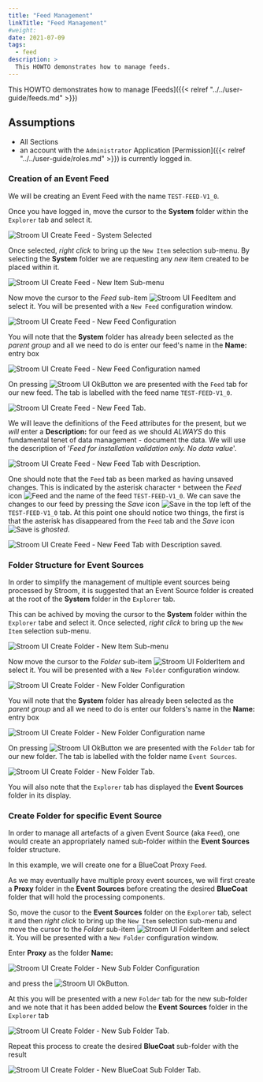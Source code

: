 ```yaml
---
title: "Feed Management"
linkTitle: "Feed Management"
#weight:
date: 2021-07-09
tags:
  - feed
description: >
  This HOWTO demonstrates how to manage feeds.
---
```


This HOWTO demonstrates how to manage
[Feeds]({{< relref "../../user-guide/feeds.md" >}})

## Assumptions
- All Sections
 - an account with the `Administrator` Application [Permission]({{< relref "../../user-guide/roles.md" >}}) is currently logged in.


### Creation of an Event Feed
We will be creating an Event Feed with the name `TEST-FEED-V1_0`.

Once you have logged in, move the cursor to the **System** folder within the `Explorer` tab and select it.

![Stroom UI Create Feed - System Selected](../resources/UI-CreateFeed-00.png "Stroom UI Create Feed - System selected")

Once selected, _right click_ to bring up the `New Item` selection sub-menu. By selecting the **System** folder we are
requesting any  _new_ item created to be placed within it.

![Stroom UI Create Feed - New Item Sub-menu](../resources/UI-CreateFeed-01.png "Stroom UI Create Feed - New item sub-menu")

Now move the cursor to the _Feed_ sub-item
![Stroom UI FeedItem](../resources/icons/feedItem.png "Stroom UI FeedItem")
and select it. You will be presented with a `New Feed` configuration window.

![Stroom UI Create Feed - New Feed Configuration](../resources/UI-CreateFeed-02.png "Stroom UI Create Feed - New feed configuration window")

You will note that the **System** folder has already been selected as the _parent group_ and all we need to do is enter our feed's name in the **Name:** entry box

![Stroom UI Create Feed - New Feed Configuration named](../resources/UI-CreateFeed-03.png "Stroom UI Create Feed - New feed configuration window enter name")

On pressing
![Stroom UI OkButton](../resources/icons/buttonOk.png "Stroom UI OkButton")
we are presented with the `Feed` tab for our new feed. The tab is labelled with the feed name `TEST-FEED-V1_0`.

![Stroom UI Create Feed - New Feed Tab](../resources/UI-CreateFeed-04.png "Stroom UI Create Feed - New feed tab").

We will leave the definitions of the Feed attributes for the present, but we _will_ enter a **Description:** for our feed
as we should _ALWAYS_ do this fundamental tenet of data management - document the data. We will use
the description of '_Feed for installation validation only. No data value_'.

![Stroom UI Create Feed - New Feed Tab with Description](../resources/UI-CreateFeed-05.png "Stroom UI Create Feed - New feed tab with Description").

One should note that the `Feed` tab as been marked as having unsaved changes. This is indicated by the asterisk
character `*` between the _Feed_ icon ![Feed](../resources/icons/feed.png "Feed") and the name of the feed `TEST-FEED-V1_0`.
We can save the changes to our feed by pressing the _Save_ icon ![Save](../resources/icons/save.png "Save") in
the top left of the `TEST-FEED-V1_0` tab. At this point one should notice two things, the first is that the asterisk
has disappeared from the `Feed` tab and the _Save_ icon ![Save](../resources/icons/save.png "Save") is _ghosted_.

![Stroom UI Create Feed - New Feed Tab with Description saved](../resources/UI-CreateFeed-06.png "Stroom UI Create Feed - New feed tab with description saved").


### Folder Structure for Event Sources
In order to simplify the management of multiple event sources being processed by Stroom, it is suggested that an Event Source folder is created at the root of the **System** folder in the `Explorer` tab.

This can be achived by moving the cursor to the **System** folder within the `Explorer` tabe and select it. Once selected, _right click_ to bring up the `New Item` selection sub-menu.

![Stroom UI Create Folder - New Item Sub-menu](../resources/UI-EventSources-00.png "Stroom UI Create Folder - New item sub-menu")

Now move the cursor to the _Folder_ sub-item
![Stroom UI FolderItem](../resources/icons/folderItem.png "Stroom UI FolderItem")
and select it. You will be presented with a `New Folder` configuration window.

![Stroom UI Create Folder - New Folder Configuration](../resources/UI-EventSources-01.png "Stroom UI Create Folder - New folder configuration window")

You will note that the **System** folder has already been selected as the _parent group_ and all we need to do is enter our folders's name in the **Name:** entry box

![Stroom UI Create Folder - New Folder Configuration name](../resources/UI-EventSources-02.png "Stroom UI Create Folder - New folder configuration window enter name")

On pressing
![Stroom UI OkButton](../resources/icons/buttonOk.png "Stroom UI OkButton")
we are presented with the `Folder` tab for our new folder. The tab is labelled with the folder name `Event Sources`.

![Stroom UI Create Folder - New Folder Tab](../resources/UI-EventSources-03.png "Stroom UI Create Folder - New folder tab").

You will also note that the `Explorer` tab has displayed the **Event Sources** folder in its display.

### Create Folder for specific Event Source
In order to manage all artefacts of a given Event Source (aka `Feed`), one would create an appropriately named sub-folder within the **Event Sources** folder structure.

In this example, we will create one for a BlueCoat Proxy `Feed`.

As we may eventually have multiple proxy event sources, we will first create a **Proxy** folder in the **Event Sources** before creating the desired **BlueCoat** folder that will hold the processing components.

So, move the cusor to the **Event Sources** folder on the `Explorer` tab, select it and then _right click_ to bring up the `New Item` selection sub-menu and move the cursor to the _Folder_ sub-item
![Stroom UI FolderItem](../resources/icons/folderItem.png "Stroom UI FolderItem")
and select it. You will be presented with a `New Folder` configuration window.

Enter **Proxy** as the folder **Name:**

![Stroom UI Create Folder - New Sub Folder Configuration](../resources/UI-EventSources-04.png "Stroom UI Create Folder - New sub folder configuration window")

and press the ![Stroom UI OkButton](../resources/icons/buttonOk.png "Stroom UI OkButton").

At this you will be presented with a new `Folder` tab for the new sub-folder and we note that it has been added below the **Event Sources** folder in the `Explorer` tab

![Stroom UI Create Folder - New Sub Folder Tab](../resources/UI-EventSources-05.png "Stroom UI Create Folder - New sub folder tab").

Repeat this process to create the desired **BlueCoat** sub-folder with the result

![Stroom UI Create Folder - New BlueCoat Sub Folder Tab](../resources/UI-EventSources-06.png "Stroom UI Create Folder - New BlueCoat sub folder tab").

